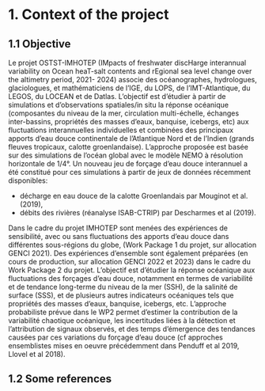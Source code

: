 # 1. Context of the project

## 1.1 Objective
Le projet OSTST-IMHOTEP (IMpacts of freshwater discHarge interannual variability on Ocean heaT-salt contents and rEgional sea level change over the altimetry period, 2021- 2024) associe des océanographes, hydrologues, glaciologues, et mathématiciens de l’IGE, du LOPS, de l’IMT-Atlantique, du LEGOS, du LOCEAN et de Datlas.  L’objectif est d’étudier à partir de simulations et d’observations spatiales/in situ la réponse océanique (composantes du niveau de la mer, circulation multi-échelle, échanges inter-bassins, propriétés des masses d’eaux, banquise, icebergs, etc) aux fluctuations interannuelles individuelles et combinées des principaux apports d’eau douce continentale de l’Atlantique Nord et de l’Indien (grands fleuves tropicaux, calotte groenlandaise). 
L’approche proposée est basée sur des simulations de l’océan global avec le modèle NEMO à résolution horizontale de 1/4°. Un nouveau jeu de forçage d’eau douce interannuel a été constitué pour ces simulations à partir de jeux de données récemment disponibles:
- décharge en eau douce de la calotte Groenlandais  par Mouginot et al. (2019),
- débits des rivières (réanalyse ISAB-CTRIP) par Descharmes et al (2019).

Dans le cadre du projet IMHOTEP sont menées des expériences de sensibilité, avec ou sans fluctuations des apports d’eau douce dans différentes sous-régions du globe, (Work Package 1 du projet, sur allocation GENCI 2021). Des expériences d’ensemble sont également préparées (en cours de production, sur allocation GENCI 2022 et 2023)  dans le cadre du Work Package 2 du projet. L’objectif est d’étudier la réponse océanique aux fluctuations des forçages d’eau douce, notamment en termes de variabilité et de tendance long-terme du niveau de la mer (SSH), de la salinité de surface (SSS), et de plusieurs autres indicateurs océaniques tels que propriétés des masses d’eaux, banquise, icebergs, etc. L’approche probabiliste prévue dans le WP2 permet d’estimer la contribution de la variabilité chaotique océanique, les incertitudes liées à la détection et l’attribution de signaux observés, et des temps d’émergence des tendances causées par ces variations du forçage d’eau douce (cf approches ensemblistes mises en oeuvre précédemment dans Penduff et al 2019, Llovel et al 2018).

## 1.2 Some references
